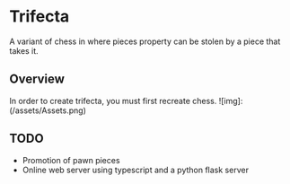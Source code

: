 # Trifecta
A variant of chess in where pieces property can be stolen by a piece that takes it.

## Overview
In order to create trifecta, you must first recreate chess. 
![img]: (/assets/Assets.png)

## TODO
* Promotion of pawn pieces
* Online web server using typescript and a python flask server
